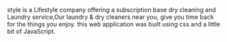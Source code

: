 style is a Lifestyle company offering a subscription base dry cleaning and Laundry service,Our laundry & dry cleaners near you, give you time back for the things you enjoy.
this web application was built using css and a little bit of JavaScript.
